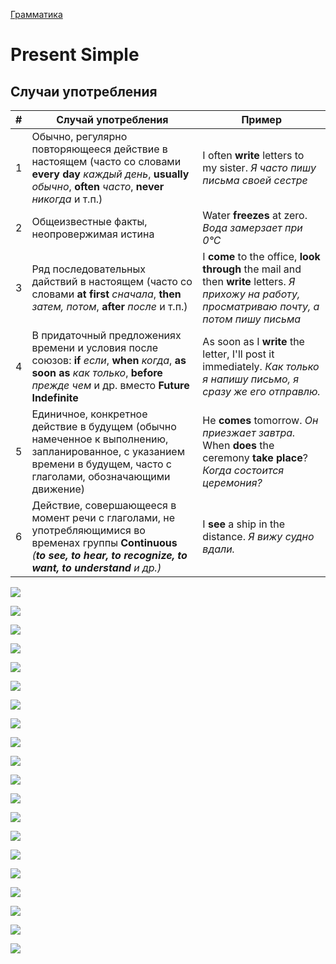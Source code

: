 [Грамматика](../README_EN_GRAMMAR.md#README)

# Present Simple

## Случаи употребления

|#|Случай употребления|Пример|
|-|-|-|
|1|Обычно, регулярно повторяющееся действие в настоящем (часто со словами **every day** *каждый день*, **usually** *обычно*, **often** *часто*, **never** *никогда* и т.п.)|I often **write** letters to my sister. *Я часто пишу письма своей сестре*|
|2|Общеизвестные факты, неопровержимая истина|Water **freezes** at zero. *Вода замерзает при 0°С*|
|3|Ряд последовательных дайствий в настоящем (часто со словами **at first** *сначала*, **then** *затем, потом*, **after** *после* и т.п.)|I **come** to the office, **look through** the mail and then **write** letters. *Я прихожу на работу, просматриваю почту, а потом пишу письма*|
|4|В придаточный предложениях времени и условия после союзов: **if** *если*, **when** *когда*, **as soon as** *как только*, **before** *прежде чем* и др. вместо **Future Indefinite**|As soon as I **write** the letter, I'll post it immediately. *Как только я напишу письмо, я сразу же его отправлю.*|
|5|Единичное, конкретное действие в будущем (обычно намеченное к выполнению, запланированное, с указанием времени в будущем, часто с глаголами, обозначающими движение)|He **comes** tomorrow. *Он приезжает завтра.*<br>When **does** the ceremony **take place**? *Когда состоится церемония?*|
|6|Действие, совершающееся в момент речи с глаголами, не употребляющимися во временах группы **Continuous** *(**to see, to hear, to recognize, to want, to understand** и др.)*|I **see** a ship in the distance. *Я вижу судно вдали.*|

[![](https://img.youtube.com/vi/wqoLYg_FpVw/0.jpg)](https://www.youtube.com/watch?v=wqoLYg_FpVw)

[![](https://img.youtube.com/vi/skScrIJnfXU/0.jpg)](https://www.youtube.com/watch?v=skScrIJnfXU)

![](https://image.slidesharecdn.com/present-simple-121210045832-phpapp02/95/present-simple-1-1024.jpg?cb=1355718289)

![](https://image.slidesharecdn.com/present-simple-121210045832-phpapp02/95/present-simple-2-1024.jpg?cb=1355718289)

![](https://image.slidesharecdn.com/present-simple-121210045832-phpapp02/95/present-simple-3-1024.jpg?cb=1355718289)

![](https://image.slidesharecdn.com/present-simple-121210045832-phpapp02/95/present-simple-4-1024.jpg?cb=1355718289)

![](https://image.slidesharecdn.com/present-simple-121210045832-phpapp02/95/present-simple-5-1024.jpg?cb=1355718289)

![](https://image.slidesharecdn.com/present-simple-121210045832-phpapp02/95/present-simple-6-1024.jpg?cb=1355718289)

![](https://image.slidesharecdn.com/present-simple-121210045832-phpapp02/95/present-simple-7-1024.jpg?cb=1355718289)

![](https://image.slidesharecdn.com/present-simple-121210045832-phpapp02/95/present-simple-8-1024.jpg?cb=1355718289)

![](https://image.slidesharecdn.com/present-simple-121210045832-phpapp02/95/present-simple-9-1024.jpg?cb=1355718289)

![](https://image.slidesharecdn.com/present-simple-121210045832-phpapp02/95/present-simple-10-1024.jpg?cb=1355718289)

![](https://image.slidesharecdn.com/present-simple-121210045832-phpapp02/95/present-simple-11-1024.jpg?cb=1355718289)

![](https://image.slidesharecdn.com/present-simple-121210045832-phpapp02/95/present-simple-12-1024.jpg?cb=1355718289)

![](https://image.slidesharecdn.com/present-simple-121210045832-phpapp02/95/present-simple-13-1024.jpg?cb=1355718289)

![](https://image.slidesharecdn.com/present-simple-121210045832-phpapp02/95/present-simple-14-1024.jpg?cb=1355718289)

![](https://image.slidesharecdn.com/present-simple-121210045832-phpapp02/95/present-simple-15-1024.jpg?cb=1355718289)

![](https://image.slidesharecdn.com/present-simple-121210045832-phpapp02/95/present-simple-16-1024.jpg?cb=1355718289)

![](https://image.slidesharecdn.com/present-simple-121210045832-phpapp02/95/present-simple-17-1024.jpg?cb=1355718289)

![](https://image.slidesharecdn.com/present-simple-121210045832-phpapp02/95/present-simple-18-1024.jpg?cb=1355718289)